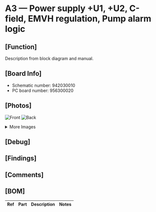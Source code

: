 # A3 — Power supply +U1, +U2, C-field, EMVH regulation, Pump alarm logic

## [Function]
Description from block diagram and manual.

## [Board Info]
- Schematic number: 942030010
- PC board number: 956300020

## [Photos]
![Front](A3_Front.jpg)
![Back](A3_Back.jpg)

<details><summary>More Images</summary>

![Extra](A3_Back_2.jpg)
![Extra](A3_Front_2.jpg)
![Extra](A3_Front_3.jpg)
![Extra](A3_Front_4.jpg)
![Extra](A3_Front_5.jpg)
</details>

## [Debug]

## [Findings]

## [Comments]

## [BOM]
| Ref | Part | Description | Notes |
|-----|------|-------------|-------|
